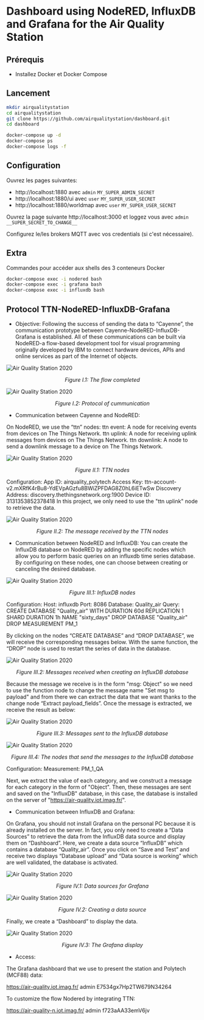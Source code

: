 # Dashboard using NodeRED, InfluxDB and Grafana for the Air Quality Station

## Prérequis
* Installez Docker et Docker Compose

## Lancement

```bash
mkdir airqualitystation
cd airqualitystation
git clone https://github.com/airqualitystation/dashboard.git
cd dashboard

docker-compose up -d
docker-compose ps
docker-compose logs -f
```

## Configuration

Ouvrez les pages suivantes:
* http://localhost:1880 avec `admin` `MY_SUPER_ADMIN_SECRET`
* http://localhost:1880/ui avec `user` `MY_SUPER_USER_SECRET`
* http://localhost:1880/worldmap avec `user` `MY_SUPER_USER_SECRET`

Ouvrez la page suivante http://localhost:3000 et loggez vous avec `admin` `__SUPER_SECRET_TO_CHANGE__`

Configurez le/les brokers MQTT avec vos credentials (si c'est nécessaire).

## Extra

Commandes pour accéder aux shells des 3 conteneurs Docker
```bash
docker-compose exec -i nodered bash
docker-compose exec -i grafana bash
docker-compose exec -i influxdb bash

```
## Protocol TTN-NodeRED-InfluxDB-Grafana 

* Objective:
Following the success of sending the data to “Cayenne”, the communication prototype between Cayenne-NodeRED-InfluxDB-Grafana is established. All of these communications can be built via NodeRED-a flow-based development tool for visual programming originally developed by IBM to connect hardware devices, APIs and online services as part of the Internet of objects.

![Air Quality Station 2020](Image/The_flow_completed.png)
<p align="center">
  <i>Figure I.1: The flow completed</i>
</p>

![Air Quality Station 2020](Image/Protocol_of_cummunication.png)
<p align="center">
  <i>Figure I.2: Protocol of cummunication</i>
</p>

* Communication between Cayenne and NodeRED:

On NodeRED, we use the “ttn” nodes:
ttn event: A node for receiving events from devices on The Things Network.
ttn uplink: A node for receiving uplink messages from devices on The Things Network.
ttn downlink: A node to send a downlink message to a device on The Things Network.

![Air Quality Station 2020](Image/TTN_nodes.png)
<p align="center">
  <i>Figure II.1: TTN nodes</i>
</p>

Configuration:
App ID: airquality_polytech
Access Key: ttn-account-v2.mXRfK4rBu8-YdEVpAGzfu8BWiZPFDAG8Z0hL6iETwSw
Discovery Address: discovery.thethingsnetwork.org:1900
Device ID: 3131353852378418
In this project, we only need to use the "ttn uplink" node to retrieve the data.

![Air Quality Station 2020](Image/The_message_received_by_the_TTN_nodes.png)
<p align="center">
  <i>Figure II.2: The message received by the TTN nodes</i>
</p>

* Communication between NodeRED and InfluxDB:
You can create the InfluxDB database on NodeRED by adding the specific nodes which allow you to perform basic queries on an influxdb time series database. By configuring on these nodes, one can choose between creating or canceling the desired database.
	
![Air Quality Station 2020](Image/InfluxDB_nodes.png)
<p align="center">
  <i>Figure III.1: InfluxDB nodes</i>
</p>	

Configuration:
Host: influxdb
Port: 8086
Database: Quality_air
Query: 
CREATE DATABASE "Quality_air" WITH DURATION 60d REPLICATION 1 SHARD DURATION 1h NAME "sixty_days"
DROP DATABASE "Quality_air"
DROP MEASUREMENT PM_1

By clicking on the nodes “CREATE DATABASE” and “DROP DATABASE”, we will receive the corresponding messages below. With the same function, the “DROP” node is used to restart the series of data in the database.

![Air Quality Station 2020](Image/Messages_received_when_creating_an_InfluxDB_database.png)
<p align="center">
  <i>Figure III.2: Messages received when creating an InfluxDB database</i>
</p>	


Because the message we receive is in the form "msg: Object" so we need to use the function node to change the message name "Set msg to payload" and from there we can extract the data that we want thanks to the change node “Extract payload_fields”. Once the message is extracted, we receive the result as below:

![Air Quality Station 2020](Image/Messages_sent_to_the_InfluxDB_database.png)
<p align="center">
  <i>Figure III.3: Messages sent to the InfluxDB database</i>
</p>	

![Air Quality Station 2020](Image/The_nodes_that_send_the_messages_to_the_InfluxDB_database.png)
<p align="center">
  <i>Figure III.4: The nodes that send the messages to the InfluxDB database</i>
</p>	

Configuration:
Measurement: PM_1_QA

Next, we extract the value of each category, and we construct a message for each category in the form of "Object". Then, these messages are sent and saved on the "InfluxDB" database, in this case, the database is installed on the server of "https://air-quality.iot.imag.fr/".

* Communication between InfluxDB and Grafana:

On Grafana, you should not install Grafana on the personal PC because it is already installed on the server. In fact, you only need to create a “Data Sources” to retrieve the data from the InfluxDB data source and display them on “Dashboard”.
Here, we create a data source “InfluxDB” which contains a database “Quality_air”. Once you click on “Save and Test” and receive two displays “Database upload” and “Data source is working” which are well validated, the database is activated.

![Air Quality Station 2020](Image/Data_sources_for_Grafana.png)
<p align="center">
  <i>Figure IV.1: Data sources for Grafana</i>
</p>	

![Air Quality Station 2020](Image/Creating_a_data_source.png)
<p align="center">
  <i>Figure IV.2: Creating a data source</i>
</p>	

Finally, we create a “Dashboard” to display the data.

![Air Quality Station 2020](Image/The_Grafana_display.png)
<p align="center">
  <i>Figure IV.3: The Grafana display</i>
</p>	

* Access:

The Grafana dashboard that we use to present the station and Polytech (MCF88) data:

https://air-quality.iot.imag.fr/
admin
E7534gx7Hp2TW679N34264

To customize the flow Nodered by integrating TTN:

https://air-quality-n.iot.imag.fr/
admin
f723aAA33emV6jv
